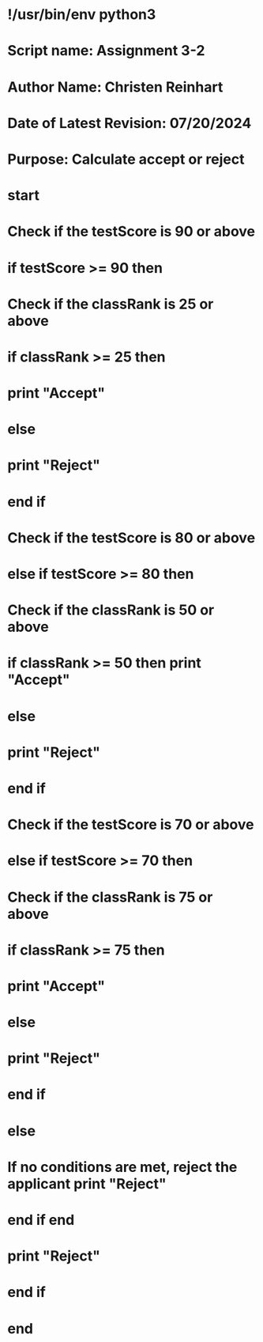 # !/usr/bin/env python3

# Script name: Assignment 3-2
# Author Name: Christen Reinhart
# Date of Latest Revision: 07/20/2024
# Purpose: Calculate accept or reject

# start 

# Check if the testScore is 90 or above 
# if testScore >= 90 then 

# Check if the classRank is 25 or above 
# if classRank >= 25 then 
# print "Accept" 
# else 
# print "Reject" 
# end if 

# Check if the testScore is 80 or above 
# else if testScore >= 80 then 
# Check if the classRank is 50 or above 
# if classRank >= 50 then print "Accept" 
# else 
# print "Reject" 
# end if 

# Check if the testScore is 70 or above 
# else if testScore >= 70 then 
# Check if the classRank is 75 or above 
# if classRank >= 75 then 
# print "Accept" 
# else 
# print "Reject" 
# end if 
# else 

# If no conditions are met, reject the applicant print "Reject" 

# end if end
# print "Reject" 
# end if 

# end
